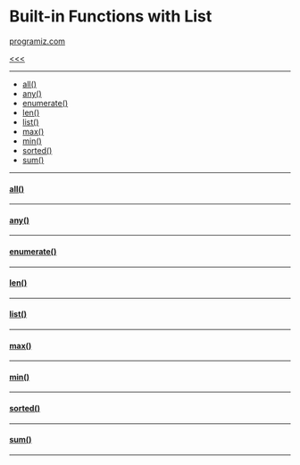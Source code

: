 
Built-in Functions with List
======

[programiz.com](https://www.programiz.com/python-programming/list#method)

[<<<](https://github.com/ttltrk/PRG/blob/master/PY/DOC/OPYM/01_OBJ_DS/LISTS/LISTS.MD)

---

* <a href="#1">all()
* <a href="#2">any()
* <a href="#3">enumerate()
* <a href="#4">len()
* <a href="#5">list()
* <a href="#6">max()
* <a href="#7">min()
* <a href="#8">sorted()
* <a href="#9">sum()

---

<h4 id="1">all()</h4>

---

<h4 id="2">any()</h4>

---

<h4 id="3">enumerate()</h4>

---

<h4 id="4">len()</h4>

---

<h4 id="5">list()</h4>

---

<h4 id="6">max()</h4>

---

<h4 id="7">min()</h4>

---

<h4 id="8">sorted()</h4>

---

<h4 id="9">sum()</h4>

---
